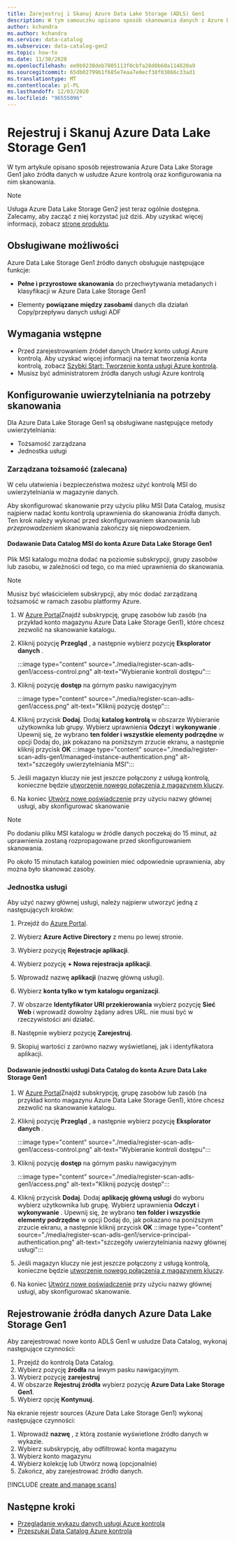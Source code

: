 ```yaml
---
title: Zarejestruj i Skanuj Azure Data Lake Storage (ADLS) Gen1
description: W tym samouczku opisano sposób skanowania danych z Azure Data Lake Storage Gen1 do usługi Azure kontrolą.
author: kchandra
ms.author: kchandra
ms.service: data-catalog
ms.subservice: data-catalog-gen2
ms.topic: how-to
ms.date: 11/30/2020
ms.openlocfilehash: ee0b9238deb7805113f0cbfa28d0b60a114820a9
ms.sourcegitcommit: 65db02799b1f685e7eaa7e0ecf38f03866c33ad1
ms.translationtype: MT
ms.contentlocale: pl-PL
ms.lasthandoff: 12/03/2020
ms.locfileid: "96555096"
---
```

# <a name="register-and-scan-azure-data-lake-storage-gen1"></a>Rejestruj i Skanuj Azure Data Lake Storage Gen1

W tym artykule opisano sposób rejestrowania Azure Data Lake Storage Gen1 jako źródła danych w usłudze Azure kontrolą oraz konfigurowania na nim skanowania.

> [!Note]
> Usługa Azure Data Lake Storage Gen2 jest teraz ogólnie dostępna. Zalecamy, aby zacząć z niej korzystać już dziś. Aby uzyskać więcej informacji, zobacz [stronę produktu](https://azure.microsoft.com/services/storage/data-lake-storage/).

## <a name="supported-capabilities"></a>Obsługiwane możliwości

Azure Data Lake Storage Gen1 źródło danych obsługuje następujące funkcje:

- **Pełne i przyrostowe skanowania** do przechwytywania metadanych i klasyfikacji w Azure Data Lake Storage Gen1

- Elementy **powiązane między zasobami** danych dla działań Copy/przepływu danych usługi ADF

## <a name="prerequisites"></a>Wymagania wstępne

- Przed zarejestrowaniem źródeł danych Utwórz konto usługi Azure kontrolą. Aby uzyskać więcej informacji na temat tworzenia konta kontrolą, zobacz [Szybki Start: Tworzenie konta usługi Azure kontrolą](create-catalog-portal.md).
- Musisz być administratorem źródła danych usługi Azure kontrolą

## <a name="setting-up-authentication-for-a-scan"></a>Konfigurowanie uwierzytelniania na potrzeby skanowania

Dla Azure Data Lake Storage Gen1 są obsługiwane następujące metody uwierzytelniania:

- Tożsamość zarządzana
- Jednostka usługi

### <a name="managed-identity-recommended"></a>Zarządzana tożsamość (zalecana)

W celu ułatwienia i bezpieczeństwa możesz użyć kontrolą MSI do uwierzytelniania w magazynie danych.

Aby skonfigurować skanowanie przy użyciu pliku MSI Data Catalog, musisz najpierw nadać kontu kontrolą uprawnienia do skanowania źródła danych. Ten krok należy wykonać przed skonfigurowaniem skanowania lub *przeprowadzeniem* skanowania zakończy się niepowodzeniem.

#### <a name="adding-the-data-catalog-msi-to-an-azure-data-lake-storage-gen1-account"></a>Dodawanie Data Catalog MSI do konta Azure Data Lake Storage Gen1

Plik MSI katalogu można dodać na poziomie subskrypcji, grupy zasobów lub zasobu, w zależności od tego, co ma mieć uprawnienia do skanowania.

> [!Note]
> Musisz być właścicielem subskrypcji, aby móc dodać zarządzaną tożsamość w ramach zasobu platformy Azure.

1. W [Azure Portal](https://portal.azure.com)Znajdź subskrypcję, grupę zasobów lub zasób (na przykład konto magazynu Azure Data Lake Storage Gen1), które chcesz zezwolić na skanowanie katalogu.

2. Kliknij pozycję **Przegląd** , a następnie wybierz pozycję **Eksplorator danych** .

   :::image type="content" source="./media/register-scan-adls-gen1/access-control.png" alt-text="Wybieranie kontroli dostępu":::

3. Kliknij pozycję **dostęp** na górnym pasku nawigacyjnym

   :::image type="content" source="./media/register-scan-adls-gen1/access.png" alt-text="Kliknij pozycję dostęp":::

4. Kliknij przycisk **Dodaj**. Dodaj **katalog kontrolą** w obszarze Wybieranie użytkownika lub grupy. Wybierz uprawnienia **Odczyt** i **wykonywanie** . Upewnij się, że wybrano **ten folder i wszystkie elementy podrzędne** w opcji Dodaj do, jak pokazano na poniższym zrzucie ekranu, a następnie kliknij przycisk **OK** 
    :::image type="content" source="./media/register-scan-adls-gen1/managed-instance-authentication.png" alt-text="szczegóły uwierzytelniania MSI":::

5. Jeśli magazyn kluczy nie jest jeszcze połączony z usługą kontrolą, konieczne będzie [utworzenie nowego połączenia z magazynem kluczy](manage-credentials.md#create-azure-key-vaults-connections-in-your-azure-purview-account).

6. Na koniec [Utwórz nowe poświadczenie](manage-credentials.md#create-a-new-credential) przy użyciu nazwy głównej usługi, aby skonfigurować skanowanie
> [!Note]
> Po dodaniu pliku MSI katalogu w źródle danych poczekaj do 15 minut, aż uprawnienia zostaną rozpropagowane przed skonfigurowaniem skanowania.

Po około 15 minutach katalog powinien mieć odpowiednie uprawnienia, aby można było skanować zasoby.

### <a name="service-principal"></a>Jednostka usługi

Aby użyć nazwy głównej usługi, należy najpierw utworzyć jedną z następujących kroków:

1. Przejdź do [Azure Portal](https://portal.azure.com).

2. Wybierz **Azure Active Directory** z menu po lewej stronie.

3. Wybierz pozycję **Rejestracje aplikacji**.

4. Wybierz pozycję **+ Nowa rejestracja aplikacji**.

5. Wprowadź nazwę **aplikacji** (nazwę główną usługi).

6. Wybierz **konta tylko w tym katalogu organizacji**.

7. W obszarze **Identyfikator URI przekierowania** wybierz pozycję **Sieć Web** i wprowadź dowolny żądany adres URL. nie musi być w rzeczywistości ani działać.

8. Następnie wybierz pozycję **Zarejestruj**.

9. Skopiuj wartości z zarówno nazwy wyświetlanej, jak i identyfikatora aplikacji.

#### <a name="adding-the-data-catalog-service-principal-to-an-azure-data-lake-storage-gen1-account"></a>Dodawanie jednostki usługi Data Catalog do konta Azure Data Lake Storage Gen1
1. W [Azure Portal](https://portal.azure.com)Znajdź subskrypcję, grupę zasobów lub zasób (na przykład konto magazynu Azure Data Lake Storage Gen1), które chcesz zezwolić na skanowanie katalogu.

2. Kliknij pozycję **Przegląd** , a następnie wybierz pozycję **Eksplorator danych** .

   :::image type="content" source="./media/register-scan-adls-gen1/access-control.png" alt-text="Wybieranie kontroli dostępu":::

3. Kliknij pozycję **dostęp** na górnym pasku nawigacyjnym

   :::image type="content" source="./media/register-scan-adls-gen1/access.png" alt-text="Kliknij pozycję dostęp":::

4. Kliknij przycisk **Dodaj**. Dodaj **aplikację główną usługi** do wyboru wybierz użytkownika lub grupę. Wybierz uprawnienia **Odczyt** i **wykonywanie** . Upewnij się, że wybrano **ten folder i wszystkie elementy podrzędne** w opcji Dodaj do, jak pokazano na poniższym zrzucie ekranu, a następnie kliknij przycisk **OK** 
    :::image type="content" source="./media/register-scan-adls-gen1/service-principal-authentication.png" alt-text="szczegóły uwierzytelniania nazwy głównej usługi":::

5. Jeśli magazyn kluczy nie jest jeszcze połączony z usługą kontrolą, konieczne będzie [utworzenie nowego połączenia z magazynem kluczy](manage-credentials.md#create-azure-key-vaults-connections-in-your-azure-purview-account).

6. Na koniec [Utwórz nowe poświadczenie](manage-credentials.md#create-a-new-credential) przy użyciu nazwy głównej usługi, aby skonfigurować skanowanie.

## <a name="register-azure-data-lake-storage-gen1-data-source"></a>Rejestrowanie źródła danych Azure Data Lake Storage Gen1

Aby zarejestrować nowe konto ADLS Gen1 w usłudze Data Catalog, wykonaj następujące czynności:

1. Przejdź do kontrolą Data Catalog.
2. Wybierz pozycję **źródła** na lewym pasku nawigacyjnym.
3. Wybierz pozycję **zarejestruj**
4. W obszarze **Rejestruj źródła** wybierz pozycję **Azure Data Lake Storage Gen1**. 
5. Wybierz opcję **Kontynuuj**.

Na ekranie rejestr sources (Azure Data Lake Storage Gen1) wykonaj następujące czynności:

1. Wprowadź **nazwę** , z którą zostanie wyświetlone źródło danych w wykazie.
2. Wybierz subskrypcję, aby odfiltrować konta magazynu
3. Wybierz konto magazynu
4. Wybierz kolekcję lub Utwórz nową (opcjonalnie)
5. Zakończ, aby zarejestrować źródło danych.

[!INCLUDE [create and manage scans](includes/manage-scans.md)]

## <a name="next-steps"></a>Następne kroki

- [Przeglądanie wykazu danych usługi Azure kontrolą](how-to-browse-catalog.md)
- [Przeszukaj Data Catalog Azure kontrolą](how-to-search-catalog.md)
